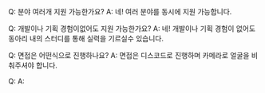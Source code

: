 Q: 분야 여러개 지원 가능한가요?
A: 네! 여러 분야를 동시에 지원 가능합니다.

Q: 개발이나 기획 경험이없어도 지원 가능한가요?
A: 네! 개발이나 기획 경험이 없어도 동아리 내의 스터디를 통해 실력을 기르실수 있습니다.

Q: 면접은 어떤식으로 진행하나요?
A: 면접은 디스코드로 진행하며 카메라로 얼굴을 비춰주셔야 합니다.

Q: 
A: 